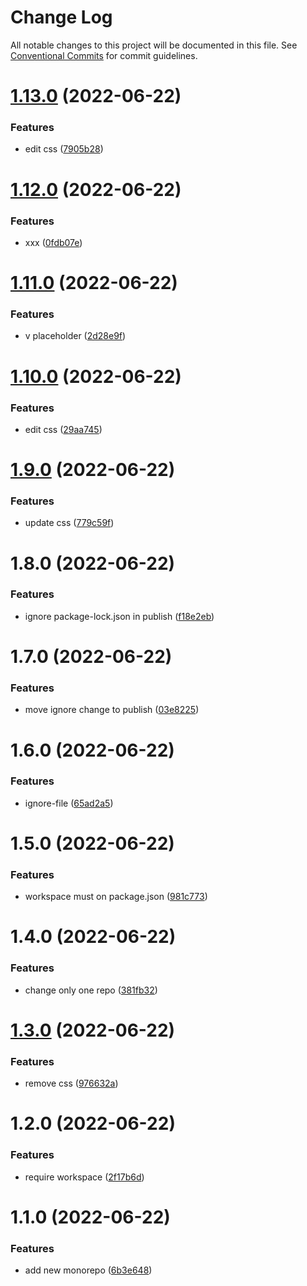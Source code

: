 # Change Log

All notable changes to this project will be documented in this file.
See [Conventional Commits](https://conventionalcommits.org) for commit guidelines.

# [1.13.0](https://github.com/cloverink/sample-lerna/compare/@cloverink/sample-lerna@1.12.0...@cloverink/sample-lerna@1.13.0) (2022-06-22)


### Features

* edit css ([7905b28](https://github.com/cloverink/sample-lerna/commit/7905b28af33d3d1efa8b953c3f306e2c1fccfba8))





# [1.12.0](https://github.com/cloverink/sample-lerna/compare/@cloverink/sample-lerna@1.11.0...@cloverink/sample-lerna@1.12.0) (2022-06-22)


### Features

* xxx ([0fdb07e](https://github.com/cloverink/sample-lerna/commit/0fdb07e255a722b4cdea825f2b97d75c472f4572))





# [1.11.0](https://github.com/cloverink/sample-lerna/compare/@cloverink/sample-lerna@1.10.0...@cloverink/sample-lerna@1.11.0) (2022-06-22)


### Features

* v placeholder ([2d28e9f](https://github.com/cloverink/sample-lerna/commit/2d28e9f7553d2defd7508ff58b397f26afc9245e))





# [1.10.0](https://github.com/cloverink/sample-lerna/compare/@cloverink/sample-lerna@1.9.0...@cloverink/sample-lerna@1.10.0) (2022-06-22)


### Features

* edit css ([29aa745](https://github.com/cloverink/sample-lerna/commit/29aa7451b8e956efe5648a7a10c69305fe987909))





# [1.9.0](https://github.com/cloverink/sample-lerna/compare/@cloverink/sample-lerna@1.8.0...@cloverink/sample-lerna@1.9.0) (2022-06-22)


### Features

* update css ([779c59f](https://github.com/cloverink/sample-lerna/commit/779c59f1b44e0d3a00e4c663ddfe134917452d5b))





# 1.8.0 (2022-06-22)


### Features

* ignore package-lock.json in publish ([f18e2eb](https://github.com/cloverink/sample-lerna/commit/f18e2eba1d0a854abe8012ab46a6b6958ab04032))





# 1.7.0 (2022-06-22)


### Features

* move ignore change to publish ([03e8225](https://github.com/cloverink/sample-lerna/commit/03e822504df9280b0af4aba9e9df48c99fcbb4b7))





# 1.6.0 (2022-06-22)


### Features

* ignore-file ([65ad2a5](https://github.com/cloverink/sample-lerna/commit/65ad2a52307f3283a0ea3db3b7a93d50bbb59a8e))





# 1.5.0 (2022-06-22)


### Features

* workspace must on package.json ([981c773](https://github.com/cloverink/sample-lerna/commit/981c773c3907d7f2b31d38025f7796c509101590))





# 1.4.0 (2022-06-22)


### Features

* change only one repo ([381fb32](https://github.com/cloverink/sample-lerna/commit/381fb32501301367e198816a52d32f36da6dd889))





# [1.3.0](https://github.com/cloverink/sample-lerna/compare/@cloverink/sample-lerna@1.2.1...@cloverink/sample-lerna@1.3.0) (2022-06-22)


### Features

* remove css ([976632a](https://github.com/cloverink/sample-lerna/commit/976632aa1b39245242c5b8e508838c0469420f41))





# 1.2.0 (2022-06-22)


### Features

* require workspace ([2f17b6d](https://github.com/cloverink/sample-lerna/commit/2f17b6d72487132f56645b96cd23a4f01105df06))





# 1.1.0 (2022-06-22)


### Features

* add new monorepo ([6b3e648](https://github.com/cloverink/sample-lerna/commit/6b3e6481d36cc34e1fcea13f2c9e98284689c3d6))
